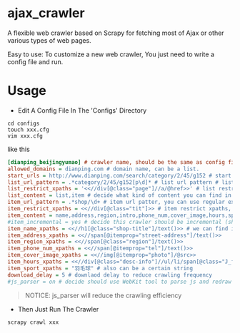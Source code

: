 ajax_crawler
============

A flexible web crawler based on Scrapy for fetching most of Ajax or other various types of web pages. 

Easy to use: To customize a new web crawler, You just need to write a config file and run.

# Usage
* Edit A Config File In The 'Configs' Directory
```shell
cd configs
touch xxx.cfg
vim xxx.cfg
```
like this
```INI
[dianping_beijingyumao] # crawler name, should be the same as config file name.
allowed_domains = dianping.com # domain name, can be a list.
start_urls = http://www.dianping.com/search/category/2/45/g152 # start url, should be a certain url.
list_url_pattern = .*category/2/45/g152[p\d]* # list url pattern # list url patern, you can use regular expressions here.
list_restrict_xpaths = '<<//div[@class="page"]//a/@href>>' # list restrict xpaths, we use this to find item urls.
list_content = list,item # decide what kind of content you can find in the list restrict xpaths.
item_url_pattern = .*shop/\d+ # item url patter, you can use regular expressions here.
item_restrict_xpaths = <<//div[@class="tit"]>> # item restrict xpaths, we use this to find item contents.
item_content = name,address,region,intro,phone_num,cover_image,hours,sport # decide what field names can find in the item_restrict_xpaths.
#item_incremental = yes # decide this crawler should be incremental (should use cache)
item_name_xpaths = <<//h1[@class="shop-title"]/text()>> # we can find item content in the item field xpaths
item_address_xpaths = <<//span[@itemprop="street-address"]/text()>>
item_region_xpaths = <<//span[@class="region"]/text()>>
item_phone_num_xpaths = <<//span[@itemprop="tel"]/text()>>
item_cover_image_xpaths = <<//img[@itemprop="photo"]/@src>>
item_hours_xpaths = <<//div[@class="desc-info"]//ul/li/span[@class="J_full-cont"]/text()>>
item_sport_xpaths = "羽毛球" # also can be a certain string
download_delay = 5 # downlaod delay to reduce crawling frequency
#js_parser = on # decide should use WebKit tool to parse js and redraw web
```
> NOTICE: js_parser will reduce the crawling efficiency
* Then Just Run The Crawler
```bash
scrapy crawl xxx
```
